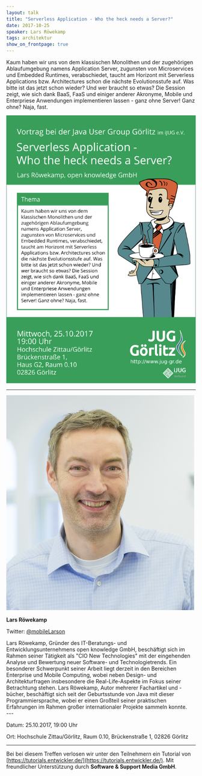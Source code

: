 ```yaml
---
layout: talk
title: "Serverless Application - Who the heck needs a Server?"
date: 2017-10-25
speaker: Lars Röwekamp
tags: architektur
show_on_frontpage: true
---
```


Kaum haben wir uns von dem klassischen Monolithen und der zugehörigen Ablaufumgebung namens Application Server, 
zugunsten von Microservices und Embedded Runtimes, verabschiedet, 
taucht am Horizont mit Serverless Applications bzw. Architectures schon die nächste Evolutionsstufe auf. 
Was bitte ist das jetzt schon wieder? Und wer braucht so etwas? Die Session zeigt, wie sich dank BaaS, FaaS und 
einiger anderer Akronyme, Mobile und Enterpriese Anwendungen implementieren lassen - ganz ohne Server! Ganz ohne? Naja, fast.

<img class="event-poster" src="/images/plakat_2017_10.png">

---
<div class="speaker-info">
  <div class="short-info">
    <img src="/images/lars_roewekamp.png">
    <p><strong>Lars Röwekamp</strong></p>
    <p>Twitter: <a href="https://twitter.com/mobileLarson">@mobileLarson</a></p>
  </div>
  <div class="description">
	Lars Röwekamp, Gründer des IT-Beratungs- und Entwicklungsunternehmens open knowledge GmbH, 
	beschäftigt sich im Rahmen seiner Tätigkeit als "CIO New Technologies" mit der eingehenden Analyse 
	und Bewertung neuer Software- und Technologietrends. 
	Ein besonderer Schwerpunkt seiner Arbeit liegt derzeit in den Bereichen Enterprise und Mobile Computing, 
	wobei neben Design- und Architekturfragen insbesondere die Real-Life-Aspekte im Fokus seiner Betrachtung stehen. 
	Lars Röwekamp, Autor mehrerer Fachartikel und -bücher, beschäftigt sich seit der Geburtsstunde von Java 
	mit dieser Programmiersprache, wobei er einen Großteil seiner praktischen Erfahrungen im Rahmen großer internationaler Projekte sammeln konnte. 
  </div>
</div>
---

Datum: 25.10.2017, 19:00 Uhr

Ort: Hochschule Zittau/Görlitz, Raum 0.10, Brückenstraße 1, 02826 Görlitz

---
Bei bei diesem Treffen verlosen wir unter den Teilnehmern ein Tutorial von [https://tutorials.entwickler.de/](https://tutorials.entwickler.de/). Mit freundlicher Unterstützung durch **Software & Support Media GmbH**.

